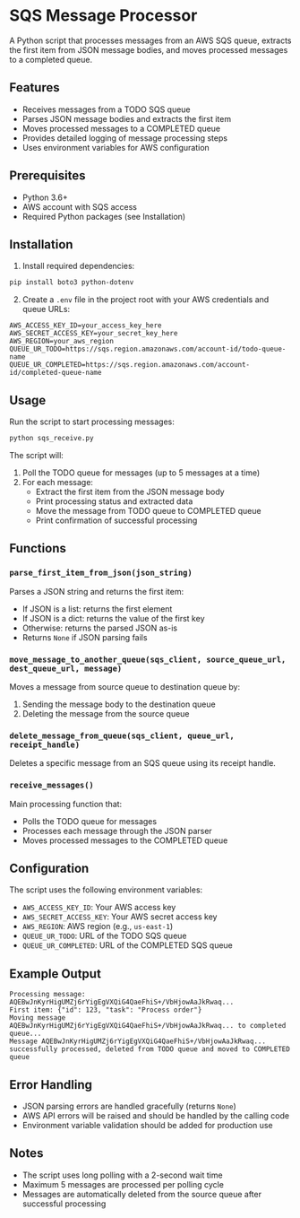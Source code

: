 # SQS Message Processor

A Python script that processes messages from an AWS SQS queue, extracts the first item from JSON message bodies, and moves processed messages to a completed queue.

## Features

- Receives messages from a TODO SQS queue
- Parses JSON message bodies and extracts the first item
- Moves processed messages to a COMPLETED queue
- Provides detailed logging of message processing steps
- Uses environment variables for AWS configuration

## Prerequisites

- Python 3.6+
- AWS account with SQS access
- Required Python packages (see Installation)

## Installation

1. Install required dependencies:
```bash
pip install boto3 python-dotenv
```

2. Create a `.env` file in the project root with your AWS credentials and queue URLs:
```env
AWS_ACCESS_KEY_ID=your_access_key_here
AWS_SECRET_ACCESS_KEY=your_secret_key_here
AWS_REGION=your_aws_region
QUEUE_UR_TODO=https://sqs.region.amazonaws.com/account-id/todo-queue-name
QUEUE_UR_COMPLETED=https://sqs.region.amazonaws.com/account-id/completed-queue-name
```

## Usage

Run the script to start processing messages:
```bash
python sqs_receive.py
```

The script will:
1. Poll the TODO queue for messages (up to 5 messages at a time)
2. For each message:
   - Extract the first item from the JSON message body
   - Print processing status and extracted data
   - Move the message from TODO queue to COMPLETED queue
   - Print confirmation of successful processing

## Functions

### `parse_first_item_from_json(json_string)`
Parses a JSON string and returns the first item:
- If JSON is a list: returns the first element
- If JSON is a dict: returns the value of the first key
- Otherwise: returns the parsed JSON as-is
- Returns `None` if JSON parsing fails

### `move_message_to_another_queue(sqs_client, source_queue_url, dest_queue_url, message)`
Moves a message from source queue to destination queue by:
1. Sending the message body to the destination queue
2. Deleting the message from the source queue

### `delete_message_from_queue(sqs_client, queue_url, receipt_handle)`
Deletes a specific message from an SQS queue using its receipt handle.

### `receive_messages()`
Main processing function that:
- Polls the TODO queue for messages
- Processes each message through the JSON parser
- Moves processed messages to the COMPLETED queue

## Configuration

The script uses the following environment variables:
- `AWS_ACCESS_KEY_ID`: Your AWS access key
- `AWS_SECRET_ACCESS_KEY`: Your AWS secret access key
- `AWS_REGION`: AWS region (e.g., `us-east-1`)
- `QUEUE_UR_TODO`: URL of the TODO SQS queue
- `QUEUE_UR_COMPLETED`: URL of the COMPLETED SQS queue

## Example Output

```
Processing message: AQEBwJnKyrHigUMZj6rYigEgVXQiG4QaeFhiS+/VbHjowAaJkRwaq...
First item: {"id": 123, "task": "Process order"}
Moving message AQEBwJnKyrHigUMZj6rYigEgVXQiG4QaeFhiS+/VbHjowAaJkRwaq... to completed queue...
Message AQEBwJnKyrHigUMZj6rYigEgVXQiG4QaeFhiS+/VbHjowAaJkRwaq... successfully processed, deleted from TODO queue and moved to COMPLETED queue
```

## Error Handling

- JSON parsing errors are handled gracefully (returns `None`)
- AWS API errors will be raised and should be handled by the calling code
- Environment variable validation should be added for production use

## Notes

- The script uses long polling with a 2-second wait time
- Maximum 5 messages are processed per polling cycle
- Messages are automatically deleted from the source queue after successful processing

